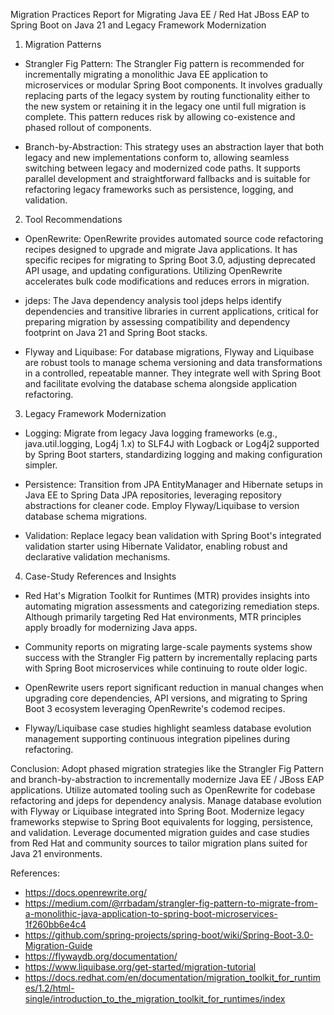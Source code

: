 Migration Practices Report for Migrating Java EE / Red Hat JBoss EAP to Spring Boot on Java 21 and Legacy Framework Modernization

1. Migration Patterns

- Strangler Fig Pattern:
  The Strangler Fig pattern is recommended for incrementally migrating a monolithic Java EE application to microservices or modular Spring Boot components. It involves gradually replacing parts of the legacy system by routing functionality either to the new system or retaining it in the legacy one until full migration is complete. This pattern reduces risk by allowing co-existence and phased rollout of components.

- Branch-by-Abstraction:
  This strategy uses an abstraction layer that both legacy and new implementations conform to, allowing seamless switching between legacy and modernized code paths. It supports parallel development and straightforward fallbacks and is suitable for refactoring legacy frameworks such as persistence, logging, and validation.

2. Tool Recommendations

- OpenRewrite:
  OpenRewrite provides automated source code refactoring recipes designed to upgrade and migrate Java applications. It has specific recipes for migrating to Spring Boot 3.0, adjusting deprecated API usage, and updating configurations. Utilizing OpenRewrite accelerates bulk code modifications and reduces errors in migration.

- jdeps:
  The Java dependency analysis tool jdeps helps identify dependencies and transitive libraries in current applications, critical for preparing migration by assessing compatibility and dependency footprint on Java 21 and Spring Boot stacks.

- Flyway and Liquibase:
  For database migrations, Flyway and Liquibase are robust tools to manage schema versioning and data transformations in a controlled, repeatable manner. They integrate well with Spring Boot and facilitate evolving the database schema alongside application refactoring.

3. Legacy Framework Modernization

- Logging:
  Migrate from legacy Java logging frameworks (e.g., java.util.logging, Log4j 1.x) to SLF4J with Logback or Log4j2 supported by Spring Boot starters, standardizing logging and making configuration simpler.

- Persistence:
  Transition from JPA EntityManager and Hibernate setups in Java EE to Spring Data JPA repositories, leveraging repository abstractions for cleaner code. Employ Flyway/Liquibase to version database schema migrations.

- Validation:
  Replace legacy bean validation with Spring Boot's integrated validation starter using Hibernate Validator, enabling robust and declarative validation mechanisms.

4. Case-Study References and Insights

- Red Hat's Migration Toolkit for Runtimes (MTR) provides insights into automating migration assessments and categorizing remediation steps. Although primarily targeting Red Hat environments, MTR principles apply broadly for modernizing Java apps.

- Community reports on migrating large-scale payments systems show success with the Strangler Fig pattern by incrementally replacing parts with Spring Boot microservices while continuing to route older logic.

- OpenRewrite users report significant reduction in manual changes when upgrading core dependencies, API versions, and migrating to Spring Boot 3 ecosystem leveraging OpenRewrite's codemod recipes.

- Flyway/Liquibase case studies highlight seamless database evolution management supporting continuous integration pipelines during refactoring.

Conclusion: Adopt phased migration strategies like the Strangler Fig Pattern and branch-by-abstraction to incrementally modernize Java EE / JBoss EAP applications. Utilize automated tooling such as OpenRewrite for codebase refactoring and jdeps for dependency analysis. Manage database evolution with Flyway or Liquibase integrated into Spring Boot. Modernize legacy frameworks stepwise to Spring Boot equivalents for logging, persistence, and validation. Leverage documented migration guides and case studies from Red Hat and community sources to tailor migration plans suited for Java 21 environments.

References:
- https://docs.openrewrite.org/
- https://medium.com/@rrbadam/strangler-fig-pattern-to-migrate-from-a-monolithic-java-application-to-spring-boot-microservices-1f260bb6e4c4
- https://github.com/spring-projects/spring-boot/wiki/Spring-Boot-3.0-Migration-Guide
- https://flywaydb.org/documentation/
- https://www.liquibase.org/get-started/migration-tutorial
- https://docs.redhat.com/en/documentation/migration_toolkit_for_runtimes/1.2/html-single/introduction_to_the_migration_toolkit_for_runtimes/index